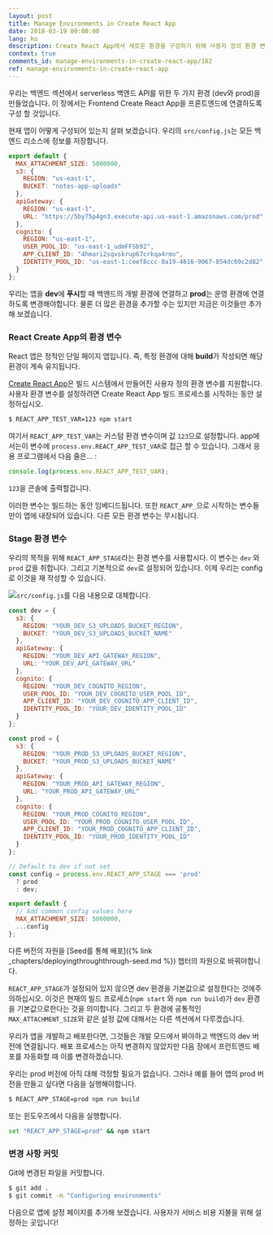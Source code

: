 ```yaml
---
layout: post
title: Manage Environments in Create React App
date: 2018-03-19 00:00:00
lang: ko
description: Create React App에서 새로운 환경을 구성하기 위해 사용자 정의 환경 변수를 작성합니다. 이것을 빌드 프로세스의 일부로 사용하고 우리가 목표로 삼고있는 환경을 기반으로 구성을 설정합니다.
context: true
comments_id: manage-environments-in-create-react-app/182
ref: manage-environments-in-create-react-app
---
```


우리는 백엔드 섹션에서 serverless 백엔드 API를 위한 두 가지 환경 (dev와 prod)을 만들었습니다. 이 장에서는 Frontend Create React App을 프론트엔드에 연결하도록 구성 할 것입니다.

현재 앱이 어떻게 구성되어 있는지 살펴 보겠습니다. 우리의 `src/config.js`는 모든 백엔드 리소스에 정보를 저장합니다.

``` js
export default {
  MAX_ATTACHMENT_SIZE: 5000000,
  s3: {
    REGION: "us-east-1",
    BUCKET: "notes-app-uploads"
  },
  apiGateway: {
    REGION: "us-east-1",
    URL: "https://5by75p4gn3.execute-api.us-east-1.amazonaws.com/prod"
  },
  cognito: {
    REGION: "us-east-1",
    USER_POOL_ID: "us-east-1_udmFFSb92",
    APP_CLIENT_ID: "4hmari2sqvskrup67crkqa4rmo",
    IDENTITY_POOL_ID: "us-east-1:ceef8ccc-0a19-4616-9067-854dc69c2d82"
  }
};
```

우리는 앱을 **dev**에 **푸시**할 때 백엔드의 개발 환경에 연결하고 **prod**는 운영 환경에 연결하도록 변경해야합니다. 물론 더 많은 환경을 추가할 수는 있지만 지금은 이것들만 추가해 보겠습니다.

### React Create App의 환경 변수

React 앱은 정적인 단일 페이지 앱입니다. 즉, 특정 환경에 대해 **build**가 작성되면 해당 환경이 계속 유지됩니다.

[Create React App](https://github.com/facebookincubator/create-react-app/blob/master/packages/react-scripts/template/README.md#adding-custom-environment-variables)은 빌드 시스템에서 만들어진 사용자 정의 환경 변수를 지원합니다. 사용자 환경 변수를 설정하려면 Create React App 빌드 프로세스를 시작하는 동안 설정하십시오.

``` bash
$ REACT_APP_TEST_VAR=123 npm start
```

여기서 `REACT_APP_TEST_VAR`는 커스텀 환경 변수이며 값 `123`으로 설정합니다. app에서는이 변수에 `process.env.REACT_APP_TEST_VAR`로 접근 할 수 있습니다. 그래서 응용 프로그램에서 다음 줄은... :

``` js
console.log(process.env.REACT_APP_TEST_VAR);
```

`123`을 콘솔에 출력할겁니다.

이러한 변수는 빌드하는 동안 임베디드됩니다. 또한 `REACT_APP_`으로 시작하는 변수들만이 앱에 내장되어 있습니다. 다른 모든 환경 변수는 무시됩니다.

### Stage 환경 변수

우리의 목적을 위해 `REACT_APP_STAGE`라는 환경 변수를 사용합시다. 이 변수는 `dev` 와 `prod` 값을 취합니다. 그리고 기본적으로 `dev`로 설정되어 있습니다. 이제 우리는 config로 이것을 재 작성할 수 있습니다.

<img class="code-marker" src="/assets/s.png" />`src/config.js`를 다음 내용으로 대체합니다.

``` js
const dev = {
  s3: {
    REGION: "YOUR_DEV_S3_UPLOADS_BUCKET_REGION",
    BUCKET: "YOUR_DEV_S3_UPLOADS_BUCKET_NAME"
  },
  apiGateway: {
    REGION: "YOUR_DEV_API_GATEWAY_REGION",
    URL: "YOUR_DEV_API_GATEWAY_URL"
  },
  cognito: {
    REGION: "YOUR_DEV_COGNITO_REGION",
    USER_POOL_ID: "YOUR_DEV_COGNITO_USER_POOL_ID",
    APP_CLIENT_ID: "YOUR_DEV_COGNITO_APP_CLIENT_ID",
    IDENTITY_POOL_ID: "YOUR_DEV_IDENTITY_POOL_ID"
  }
};

const prod = {
  s3: {
    REGION: "YOUR_PROD_S3_UPLOADS_BUCKET_REGION",
    BUCKET: "YOUR_PROD_S3_UPLOADS_BUCKET_NAME"
  },
  apiGateway: {
    REGION: "YOUR_PROD_API_GATEWAY_REGION",
    URL: "YOUR_PROD_API_GATEWAY_URL"
  },
  cognito: {
    REGION: "YOUR_PROD_COGNITO_REGION",
    USER_POOL_ID: "YOUR_PROD_COGNITO_USER_POOL_ID",
    APP_CLIENT_ID: "YOUR_PROD_COGNITO_APP_CLIENT_ID",
    IDENTITY_POOL_ID: "YOUR_PROD_IDENTITY_POOL_ID"
  }
};

// Default to dev if not set
const config = process.env.REACT_APP_STAGE === 'prod'
  ? prod
  : dev;

export default {
  // Add common config values here
  MAX_ATTACHMENT_SIZE: 5000000,
  ...config
};
```

다른 버전의 자원을 [Seed를 통해 배포]({% link _chapters/deployingthroughthrough-seed.md %}) 챕터의 자원으로 바꿔야합니다.

`REACT_APP_STAGE`가 설정되어 있지 않으면 dev 환경을 기본값으로 설정한다는 것에주의하십시오. 이것은 현재의 빌드 프로세스(`npm start` 와 `npm run build`)가 `dev` 환경을 기본값으로한다는 것을 의미합니다. 그리고 두 환경에 공통적인 `MAX_ATTACHMENT_SIZE`와 같은 설정 값에 대해서는 다른 섹션에서 다루겠습니다.

우리가 앱을 개발하고 배포한다면, 그것들은 개발 모드에서 봐야하고 백엔드의 dev 버전에 연결됩니다. 배포 프로세스는 아직 변경하지 않았지만 다음 장에서 프런트엔드 배포를 자동화할 때 이를 변경하겠습니다.

우리는 prod 버전에 아직 대해 걱정할 필요가 없습니다. 그러나 예를 들어 앱의 prod 버전을 만들고 싶다면 다음을 실행해야합니다.

``` bash
$ REACT_APP_STAGE=prod npm run build
```

또는 윈도우즈에서 다음을 실행합니다.
``` bash
set "REACT_APP_STAGE=prod" && npm start
```


### 변경 사항 커밋 

Git에 변경된 파일을 커밋합니다.

``` bash
$ git add .
$ git commit -m "Configuring environments"
```

다음으로 앱에 설정 페이지를 추가해 보겠습니다. 사용자가 서비스 비용 지불을 위해 설정하는 곳입니다!
